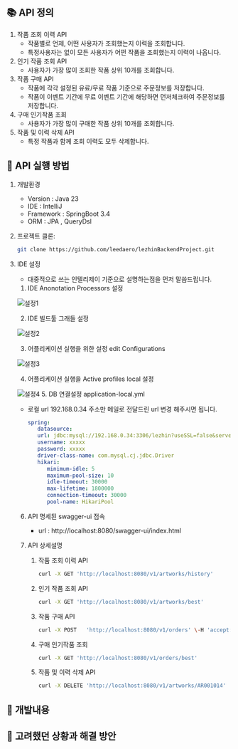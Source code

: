 📚 API 정의
---
1. 작품 조회 이력 API 
    - 작품별로 언제, 어떤 사용자가 조회했는지 이력을 조회합니다.
    - 특정사용자는 없이 모든 사용자가 어떤 작품을 조회했는지 이력이 나옵니다.
2. 인기 작품 조회 API
    - 사용자가 가장 많이 조회한 작품 상위 10개를  조회합니다.
3. 작품 구매 API
    - 작품에 각각 설정된 유료/무료 작품 기준으로 주문정보를 저장합니다.
    - 작품이 이벤트 기간에 무료 이벤트 기간에 해당하면 먼저체크하여 주문정보를 저장합니다.
4. 구매 인기작품 조회
    - 사용자가 가장 많이 구매한 작품 상위 10개를 조회합니다.
5. 작품 및 이력 삭제 API
    - 특정 작품과 함께 조회 이력도 모두 삭제합니다.
   
 🚀 API 실행 방법
---
1. 개발환경
   - Version : Java 23
   - IDE : IntelliJ
   - Framework : SpringBoot 3.4
   - ORM : JPA , QueryDsl
2. 프로젝트 클론:
   ```bash
   git clone https://github.com/leedaero/lezhinBackendProject.git
3. IDE 설정
   - 대중적으로 쓰는 인텔리제이 기준으로 설명하는점을 먼저 말씀드립니다.
   
   1. IDE Anonotation Processors 설정
   
   ![설정1](https://github.com/leedaero/lezhinBackendProject/blob/main/IDE_%EC%9D%B8%ED%85%94%EB%A6%AC%EC%A0%9C%EC%9D%B4%20%EC%85%8B%ED%8C%85_%EC%BF%A8%EB%9E%98%EC%8A%A4%ED%8C%8C%EC%9D%BC%20%EC%83%9D%EC%84%B1%EA%B4%80%EB%A0%A8%20%EC%84%A4%EC%A0%95.png?raw=trueg)
   
      
   2. IDE 빌드툴 그래들 설정

   ![설정2](https://github.com/leedaero/lezhinBackendProject/blob/main/IDE_%EC%9D%B8%ED%85%94%EB%A6%AC%EC%A0%9C%EC%9D%B4_%EC%85%8B%ED%8C%85_%EA%B7%B8%EB%9E%98%EB%93%A4%20%EC%84%A4%EC%A0%95.png?raw=true)

   3. 어플리케이션 실행을 위한 설정 edit Configurations

   ![설정3](https://github.com/leedaero/lezhinBackendProject/blob/main/IDE_%EC%9D%B8%ED%85%94%EB%A6%AC%EC%A0%9C%EC%9D%B4%20%ED%99%98%EA%B2%BD%EC%84%A4%EC%A0%951.png?raw=true)

   4. 어플리케이션 실행을 Active profiles local 설정

   ![설정4](https://github.com/leedaero/lezhinBackendProject/blob/main/IDE_%EC%9D%B8%ED%85%94%EB%A6%AC%EC%A0%9C%EC%9D%B4%20%ED%99%98%EA%B2%BD%EC%84%A4%EC%A0%952.png?raw=true)
   5. DB 연결설정 application-local.yml 
   - 로컬  url 192.168.0.34 주소만 메일로 전달드린 url 변경 해주시면 됩니다.
      ```yaml
      spring:
         datasource:
         url: jdbc:mysql://192.168.0.34:3306/lezhin?useSSL=false&serverTimezone=UTC
         username: xxxxx
         password: xxxxx
         driver-class-name: com.mysql.cj.jdbc.Driver
         hikari:
            minimum-idle: 5
            maximum-pool-size: 10
            idle-timeout: 30000
            max-lifetime: 1800000
            connection-timeout: 30000
            pool-name: HikariPool
   6. API 명세된 swagger-ui 접속 
      - url :  http://localhost:8080/swagger-ui/index.html
   
   7. API 상세설명
      1. 작품 조회 이력 API
           ```bash
         curl -X GET 'http://localhost:8080/v1/artworks/history'
      2. 인기 작품 조회 API
         ```bash
         curl -X GET 'http://localhost:8080/v1/artworks/best'
      3. 작품 구매 API
         ```bash
         curl -X POST   'http://localhost:8080/v1/orders' \-H 'accept: */*' \-H 'Content-Type: application/json' \-d '{"artworkCode": "AR001003","userId": "lezhin01"}' 
      4. 구매 인기작품 조회
         ```bash
         curl -X GET 'http://localhost:8080/v1/orders/best'
      5. 작품 및 이력 삭제 API
         ```bash
         curl -X DELETE 'http://localhost:8080/v1/artworks/AR001014'

📌 개발내용
---


📌 고려했던 상황과 해결 방안
---